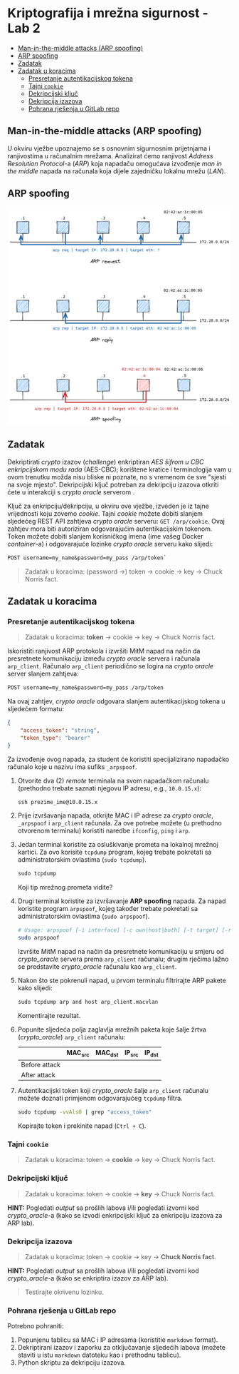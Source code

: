 
# **Kriptografija i mrežna sigurnost - Lab 2** <!-- omit in toc -->

- [Man-in-the-middle attacks (ARP spoofing)](#man-in-the-middle-attacks-arp-spoofing)
- [ARP spoofing](#arp-spoofing)
- [Zadatak](#zadatak)
- [Zadatak u koracima](#zadatak-u-koracima)
  - [Presretanje autentikacijskog tokena](#presretanje-autentikacijskog-tokena)
  - [Tajni `cookie`](#tajni-cookie)
  - [Dekripcijski ključ](#dekripcijski-ključ)
  - [Dekripcija izazova](#dekripcija-izazova)
  - [Pohrana rješenja u GitLab repo](#pohrana-rješenja-u-gitlab-repo)

## Man-in-the-middle attacks (ARP spoofing)

U okviru vježbe upoznajemo se s osnovnim sigurnosnim prijetnjama i ranjivostima u računalnim mrežama. Analizirat ćemo ranjivost _Address Resolution Protocol_-a (_ARP_) koja napadaču omogućava izvođenje _man in the middle_ napada na računala koja dijele zajedničku lokalnu mrežu (_LAN_).

## ARP spoofing

<p align="center">
<img src="../img/arp_spoofing.png" width="650px" height="auto"/>
</p>

## Zadatak

Dekriptirati _crypto_ izazov (_challenge_) enkriptiran _AES šifrom u CBC enkripcijskom modu rada_ (AES-CBC); korištene kratice i terminologija vam u ovom trenutku možda nisu bliske ni poznate, no s vremenom će sve "sjesti na svoje mjesto". Dekripcijski ključ potreban za dekripciju izazova otkriti ćete u interakciji s _crypto oracle_ serverom .

Ključ za enkripciju/dekripciju, u okviru ove vježbe, izveden je iz tajne vrijednosti koju zovemo _cookie_. Tajni _cookie_ možete dobiti slanjem sljedećeg REST API zahtjeva _crypto oracle_ serveru: `GET /arp/cookie`. Ovaj zahtjev mora biti autoriziran odgovarajućim autentikacijskim tokenom. Token možete dobiti slanjem korisničkog imena (ime vašeg Docker _container_-a) i odgovarajuće lozinke _crypto oracle_ serveru kako slijedi:

```txt
POST username=my_name&password=my_pass /arp/token`
```

> Zadatak u koracima: (password &rarr;) token &rarr;  cookie &rarr; key &rarr; Chuck Norris fact.

## Zadatak u koracima

### Presretanje autentikacijskog tokena

> Zadatak u koracima: **token** &rarr;  cookie &rarr; key &rarr; Chuck Norris fact.

Iskoristiti ranjivost ARP protokola i izvršiti MitM napad na način da presretnete komunikaciju između _crypto oracle_ servera i računala `arp_client`. Računalo `arp_client` periodično se logira na _crypto oracle_ server slanjem zahtjeva:

```txt
POST username=my_name&password=my_pass /arp/token
```

Na ovaj zahtjev, _crypto oracle_ odgovara slanjem autentikacijskog tokena u sljedećem formatu:

```json
{
    "access_token": "string",
    "token_type": "bearer"
}
```

Za izvođenje ovog napada, za student će koristiti specijalizirano napadačko računalo koje u nazivu ima sufiks `_arpspoof`.

1. Otvorite dva (2) _remote_ terminala na svom napadačkom računalu (prethodno trebate saznati njegovu IP adresu, e.g., `10.0.15.x`):

    ```cmd
    ssh prezime_ime@10.0.15.x
    ```

2. Prije izvršavanja napada, otkrijte MAC i IP adrese za _crypto oracle_, `_arpspoof` i `arp_client` računala. Za ove potrebe možete (u prethodno otvorenom terminalu) koristiti naredbe `ifconfig`, `ping` i `arp`.

3. Jedan terminal koristite za osluškivanje prometa na lokalnoj mrežnoj kartici. Za ovo korisite `tcpdump` program, kojeg trebate pokretati sa administratorskim ovlastima (`sudo tcpdump`).

    ```cmd
    sudo tcpdump
    ```

    Koji tip mrežnog prometa vidite?

4. Drugi terminal koristite za izvršavanje **ARP spoofing** napada. Za napad koristite program `arpspoof`, kojeg također trebate pokretati sa administratorskim ovlastima (`sudo arpspoof`).

    ```bash
    # Usage: arpspoof [-i interface] [-c own|host|both] [-t target] [-r] host
    sudo arpspoof
    ```

    Izvršite MitM napad na način da presretnete komunikaciju u smjeru od _crypto_oracle_ servera prema `arp_client` računalu; drugim rječima lažno se predstavite _crypto_oracle_ računalu kao `arp_client`.

5. Nakon što ste pokrenuli napad, u prvom terminalu filtrirajte ARP pakete kako slijedi:

    ```cmd
    sudo tcpdump arp and host arp_client.macvlan
    ```

    Komentirajte rezultat.

6. Popunite sljedeća polja zaglavlja mrežnih paketa koje šalje žrtva (_crypto_oracle_) `arp_client` računalu:

    |               | MAC<sub>src</sub> | MAC<sub>dst</sub> | IP<sub>src</sub> | IP<sub>dst</sub> |
    | ------------- | ----------------- | ----------------- | ---------------- | ---------------- |
    | Before attack |                   |                   |                  |                  |
    | After attack  |                   |                   |                  |                  |

7. Autentikacijski token koji _crypto_oracle_ šalje `arp_client` računalu možete doznati primjenom odgovarajućeg `tcpdump` filtra.

    ```cmd
    sudo tcpdump -vvAls0 | grep "access_token"
    ```

    Kopirajte token i prekinite napad (`Ctrl + C`).

### Tajni `cookie`

> Zadatak u koracima: token &rarr;  **cookie** &rarr; key &rarr; Chuck Norris fact.

### Dekripcijski ključ

> Zadatak u koracima: token &rarr;  cookie &rarr; **key** &rarr; Chuck Norris fact.

**HINT:** Pogledati _output_ sa prošlih labova i/ili pogledati izvorni kod _crypto_oracle_-a (kako se izvodi enkripcijski ključ za enkripciju izazova za ARP lab).

### Dekripcija izazova

> Zadatak u koracima: token &rarr;  cookie &rarr; key &rarr; **Chuck Norris fact**.

**HINT:** Pogledati _output_ sa prošlih labova i/ili pogledati izvorni kod _crypto_oracle_-a (kako se enkriptira izazov za ARP lab).

> Testirajte okrivenu lozinku.

### Pohrana rješenja u GitLab repo

Potrebno pohraniti:

1. Popunjenu tablicu sa MAC i IP adresama (koristitie `markdown` format).
2. Dekriptirani izazov i zaporku za otključavanje sljedećih labova (možete staviti u istu `markdown` datoteku kao i prethodnu tablicu).
3. Python skriptu za dekripciju izazova.
